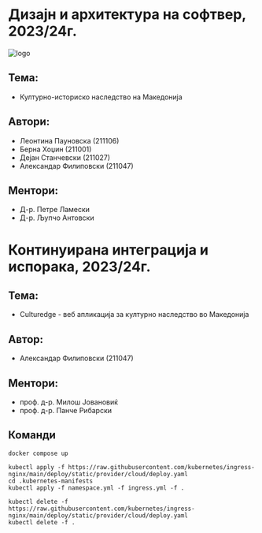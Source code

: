 # Дизајн и архитектура на софтвер, 2023/24г.

![logo](https://github.com/afilipovski/DiAnS/assets/108832569/3a4f0099-ea61-4256-bbfe-2a2f485011d5.png)


## **Тема:**

* Културно-историско наследство на Македонија

## **Автори:**

* Леонтина Пауновска (211106)
* Берна Хоџин (211001)
* Дејан Станчевски (211027)
* Александар Филиповски (211047)

## **Ментори:**

* Д-р. Петре Ламески
* Д-р. Љупчо Антовски

# Континуирана интеграција и испорака, 2023/24г.

## **Тема:**

* Culturedge - веб апликација за културно наследство во Македонија

## **Автор:**

* Александар Филиповски (211047)

## **Ментори:**

* проф. д-р. Милош Јовановиќ
* проф. д-р. Панче Рибарски

## **Команди**

```
docker compose up

kubectl apply -f https://raw.githubusercontent.com/kubernetes/ingress-nginx/main/deploy/static/provider/cloud/deploy.yaml
cd .kubernetes-manifests
kubectl apply -f namespace.yml -f ingress.yml -f .

kubectl delete -f https://raw.githubusercontent.com/kubernetes/ingress-nginx/main/deploy/static/provider/cloud/deploy.yaml
kubectl delete -f .
```